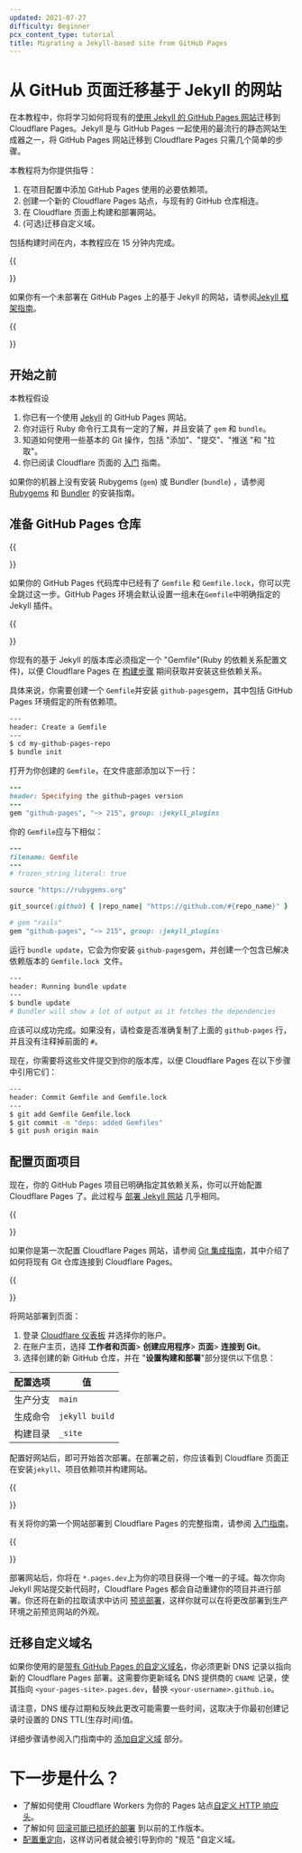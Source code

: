 ```yaml
---
updated: 2021-07-27
difficulty: Beginner
pcx_content_type: tutorial
title: Migrating a Jekyll-based site from GitHub Pages
---
```


# 从 GitHub 页面迁移基于 Jekyll 的网站

在本教程中，你将学习如何将现有的[使用 Jekyll 的 GitHub Pages 网站](https://docs.github.com/en/pages/setting-up-a-github-pages-site-with-jekyll/about-github-pages-and-jekyll)迁移到 Cloudflare Pages。Jekyll 是与 GitHub Pages 一起使用的最流行的静态网站生成器之一，将 GitHub Pages 网站迁移到 Cloudflare Pages 只需几个简单的步骤。

本教程将为你提供指导：

1.  在项目配置中添加 GitHub Pages 使用的必要依赖项。
2.  创建一个新的 Cloudflare Pages 站点，与现有的 GitHub 仓库相连。
3.  在 Cloudflare 页面上构建和部署网站。
4. (可选)迁移自定义域。

包括构建时间在内，本教程应在 15 分钟内完成。

{{<Aside type="note">}}

如果你有一个未部署在 GitHub Pages 上的基于 Jekyll 的网站，请参阅[Jekyll 框架指南](/pages/framework-guides/deploy-a-jekyll-site/)。

{{</Aside>}}

## 开始之前

本教程假设

1.  你已有一个使用 [Jekyll](https://jekyllrb.com/) 的 GitHub Pages 网站。
2.  你对运行 Ruby 命令行工具有一定的了解，并且安装了 `gem` 和 `bundle`。
3.  知道如何使用一些基本的 Git 操作，包括 "添加"、"提交"、"推送 "和 "拉取"。
4.  你已阅读 Cloudflare 页面的 [入门](/pages/get-started/) 指南。

如果你的机器上没有安装 Rubygems (`gem`) 或 Bundler (`bundle`) ，请参阅 [Rubygems](https://rubygems.org/pages/download) 和 [Bundler](https://bundler.io/) 的安装指南。

## 准备 GitHub Pages 仓库

{{<Aside type="note">}}

如果你的 GitHub Pages 代码库中已经有了 `Gemfile` 和 `Gemfile.lock`，你可以完全跳过这一步。GitHub Pages 环境会默认设置一组未在`Gemfile`中明确指定的 Jekyll 插件。

{{</Aside>}}

你现有的基于 Jekyll 的版本库必须指定一个 "Gemfile"(Ruby 的依赖关系配置文件)，以便 Cloudflare Pages 在 [构建步骤](/pages/configuration/build-configuration/) 期间获取并安装这些依赖关系。

具体来说，你需要创建一个 `Gemfile`并安装 `github-pages`gem，其中包括 GitHub Pages 环境假定的所有依赖项。

```sh
---
header: Create a Gemfile
---
$ cd my-github-pages-repo
$ bundle init
```

打开为你创建的 `Gemfile`，在文件底部添加以下一行：

```ruby
---
header: Specifying the github-pages version
---
gem "github-pages", "~> 215", group: :jekyll_plugins
```

你的 `Gemfile`应与下相似：

```ruby
---
filename: Gemfile
---
# frozen_string_literal: true

source "https://rubygems.org"

git_source(:github) { |repo_name| "https://github.com/#{repo_name}" }

# gem "rails"
gem "github-pages", "~> 215", group: :jekyll_plugins
```

运行 `bundle update`，它会为你安装 `github-pages`gem，并创建一个包含已解决依赖版本的 `Gemfile.lock `文件。

```sh
---
header: Running bundle update
---
$ bundle update
# Bundler will show a lot of output as it fetches the dependencies
```

应该可以成功完成。如果没有，请检查是否准确复制了上面的 `github-pages` 行，并且没有注释掉前面的 `#`。

现在，你需要将这些文件提交到你的版本库，以便 Cloudflare Pages 在以下步骤中引用它们：

```sh
---
header: Commit Gemfile and Gemfile.lock
---
$ git add Gemfile Gemfile.lock
$ git commit -m "deps: added Gemfiles"
$ git push origin main
```

## 配置页面项目

现在，你的 GitHub Pages 项目已明确指定其依赖关系，你可以开始配置 Cloudflare Pages 了。此过程与 [部署 Jekyll 网站](/pages/framework-guides/deploy-a-jekyll-site/) 几乎相同。

{{<Aside type="note">}}

如果你是第一次配置 Cloudflare Pages 网站，请参阅 [Git 集成指南](/pages/get-started/git-integration/)，其中介绍了如何将现有 Git 仓库连接到 Cloudflare Pages。

{{</Aside>}}

将网站部署到页面：

1. 登录 [Cloudflare 仪表板](https://dash.cloudflare.com/) 并选择你的账户。
2. 在账户主页，选择 **工作者和页面**> **创建应用程序**> **页面**> **连接到 Git**。
3. 选择创建的新 GitHub 仓库，并在 "**设置构建和部署**"部分提供以下信息：

<div>

| 配置选项 | 值 |
| -------------------- | ------------- |
| 生产分支 | `main` | 生产分支|
| 生成命令 | `jekyll build` |
| 构建目录 | `_site`       |

</div>

配置好网站后，即可开始首次部署。在部署之前，你应该看到 Cloudflare 页面正在安装`jekyll`、项目依赖项并构建网站。

{{<Aside type="note">}}

有关将你的第一个网站部署到 Cloudflare Pages 的完整指南，请参阅 [入门指南](/pages/get-started/)。

{{</Aside>}}

部署网站后，你将在 `*.pages.dev`上为你的项目获得一个唯一的子域。每次你向 Jekyll 网站提交新代码时，Cloudflare Pages 都会自动重建你的项目并进行部署。你还将在新的拉取请求中访问 [预览部署](/pages/configuration/preview-deployments/)，这样你就可以在将更改部署到生产环境之前预览网站的外观。

## 迁移自定义域名

如果你使用的是[带有 GitHub Pages 的自定义域名](https://docs.github.com/en/pages/configuring-a-custom-domain-for-your-github-pages-site)，你必须更新 DNS 记录以指向新的 Cloudflare Pages 部署。这需要你更新域名 DNS 提供商的 `CNAME` 记录，使其指向 `<your-pages-site>.pages.dev`，替换 `<your-username>.github.io`。

请注意，DNS 缓存过期和反映此更改可能需要一些时间，这取决于你最初创建记录时设置的 DNS TTL(生存时间)值。

详细步骤请参阅入门指南中的 [添加自定义域](/pages/configuration/custom-domains/#add-a-custom-domain) 部分。

# 下一步是什么？

- 了解如何使用 Cloudflare Workers 为你的 Pages 站点[自定义 HTTP 响应头](/pages/how-to/add-custom-http-headers/)。
- 了解如何 [回滚可能已损坏的部署](/pages/configuration/rollbacks/) 到以前的工作版本。
- [配置重定向](/pages/configuration/redirects/)，这样访问者就会被引导到你的 "规范 "自定义域。